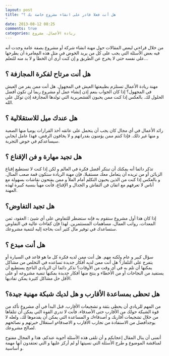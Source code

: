```yaml
---
layout: post
title: "هل أنت فعلا قادر على انشاء مشروع خاصة بك ؟
"
date: 2013-08-12 08:25
comments: true
categories: ريادة الأعمال، مشروع
---
```


من خلال قراءتي لبعض المقالات حول مهنة انشاء شركة أو مشروع بصفة عامة وجدت أنه فيه بعض الأسئلة التي يجب على كل من يريد الخوض في  مثل هذه المغامرة أن يطرحها على نفسه حتى لا يخرج عن الطريق و إن كنت أرى أن الخطأ و لا بد منه للتعلم...

هل أنت مرتاح لفكرة المجازفة ؟
--------------------------------
مهنة ريادة الأعمال تستلزم بطبيعتها العيش في المجهول. هل أنت ممن يفر من العيش في المجهول؟ إذا كان الجواب بنعم إذن إنشاء عمل أو مشروع ربما لن تكون أفضل الحلول لك. بالعكس إذا كنت ممن يحبون القشعريرية التي تولدها المجازفة إذن توكل على الله.
 
هل عندك ميل للاستقلالية ؟
----------------------------
رائد الأعمال في أي مجال كان يجب أن يتحمل على عاتقه أخذ القرارات يوميا منها الصعبة و منها غير ذلك. فإذا كنتم ممن يؤمنون بقدراتهم و لا يخافون الرفض، فهذا عامل ايجابي سيساعدكم في خوض التجربة.

هل تجيد مهارة و فن الإقناع ؟
------------------------------
تذكر دائما أنه  يمكنك أن تبتكر أفضل فكرة  في العالم و لكن إذا كنت لا تستطيع إقناع الزبائن أو من تريده أن يتعامل معك مستقبلا، فإن مهنة الريادة  ستكون قمة صعب المنال. و بالعكس إذا كنت من الذين يحبون التكلم أمام الملأ و ممن يفتحون نقاشات بسهولة مع أناس لا تعرفهم مع اتقان فن النقاش و الجدال و الإقناع، فأنت مهيأ بنسبة كبيرة لهذه المهنة.

هل تجيد التفاوض؟
----------------------------
إذا كان هذا أول مشروع  ستقوم  به فإنه ستضطر للتفاوض على أي شيئ : العقود، ثمن المعدات، رواتب العمال، مساهمات المستثمرين. لهذا فإن كفاءات عالية في التفاوض ستساعدك في توفير مال كثير أنت بحاجة  إليه لتنمية مشروعك.

هل أنت مبدع ؟
-------------------------
سؤال كبير و عام  ولكنه مهم. هل أنت ممن لديه فكرة كل ما هو قاعد في السيارة أو يتفرج  على التلفاز؟ هل أنت ممن لديه أفكار جديدة تساعده في التخلص من مشاكل يمكنها أن تلم  به في أي وقت من الأوقات؟ تذكر دائما أن الريادي الناجح يستطيع أن يستفيد من النجاحات أو من الأخطاء و ينتج منها أفكار جديدة يمكنها تنمية مشروعه أو على الأقل حل مشاكل كثيرة  يمكن تفاديها.

هل تحظى بمساعدة الأقارب و هل لديك شبكة مهنية جيدة؟
--------------------------------------------------
من المهم للريادي أن يحظى بثقة و تشجيعات الأقارب. قبل البدأ في أي مشروع تأكد من قوة الشبكة حولك من الأقارب حتى الأصدقاء، فأنت لا تدري القوة  التي يمكن أن تتلقاها من خلال تشجيعات أقاربك و أصدقاءك و المساعدة التي يمكن أن يقدموها لك، ولعله لا يوجدأفضل من الاستفادة من تجارب الأقارب و الاصدقاءو استغلال خبرتهم و نصائحهم لصالح مشروعك.

أتمنى أن ينال المقال إعجابكم و أن تلقى هذه الأسئلة أجوبة عندكم، هذا و المجال مفتوح لمناقشة الموضوع و طرح  الأسئلة التي نسيتها أو لم أركز عليها و التي تعتقدون أنها مهمة و أساسية.   
